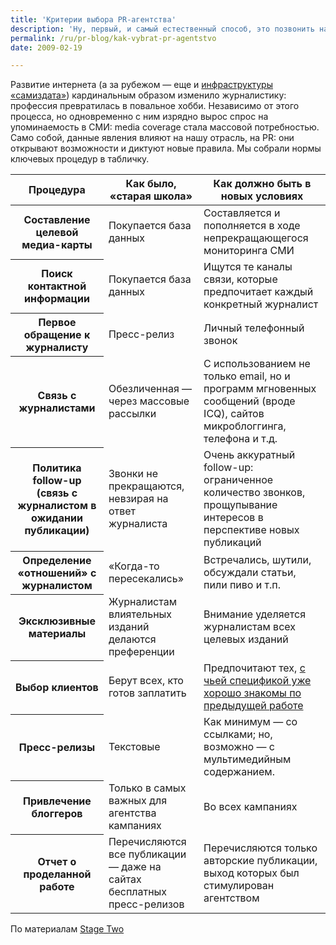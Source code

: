 ```yaml
---
title: 'Критерии выбора PR-агентства'
description: 'Ну, первый, и самый естественный способ, это позвонить нам — 258-20-45. А если время терпит, можно сравнить такие критерии, как цены, личности, портфолио, почитать эту заметку, подумать.'
permalink: /ru/pr-blog/kak-vybrat-pr-agentstvo
date: 2009-02-19

---
```

<p>Развитие интернета (а за рубежом — еще и <a href="https://www.alexa.com/browse/general?mode=general&amp;Path=Top/Business/Publishing_and_Printing/Publishing/Self-Publishing/On_Demand" target="_blank" rel="noopener noreferrer">инфраструктуры «самиздата»</a>) кардинальным образом изменило журналистику: профессия превратилась в повальное хобби. Независимо от этого процесса, но одновременно с ним изрядно вырос спрос на упоминаемость в СМИ: media coverage стала массовой потребностью. Само собой, данные явления влияют на нашу отрасль, на PR: они открывают возможности и диктуют новые правила. Мы собрали нормы ключевых процедур в табличку.</p>
<table cellspacing="0">

<thead>

<tr>

<th>Процедура</th>

<th>Как было, «старая школа»</th>

<th>Как должно быть в новых условиях</th>

</tr>

</thead>

<tbody>

<tr>

<th>Составление целевой медиа-карты</th>

<td>Покупается база данных</td>

<td>Составляется и пополняется в ходе непрекращающегося   мониторинга СМИ</td>

</tr>

<tr class="odd">

<th>Поиск контактной информации</th>

<td>Покупается база данных</td>

<td>Ищутся те каналы связи, которые предпочитает каждый конкретный   журналист</td>

</tr>

<tr>

<th>Первое обращение к журналисту</th>

<td>Пресс-релиз</td>

<td>Личный телефонный звонок</td>

</tr>

<tr class="odd">

<th>Связь с журналистами</th>

<td>Обезличенная — через массовые рассылки</td>

<td>С использованием не только email, но и программ мгновенных сообщений   (вроде ICQ), сайтов   микроблоггинга, телефона и т.д.</td>

</tr>

<tr>

<th>Политика follow-up (связь с журналистом в   ожидании публикации)</th>

<td>Звонки не прекращаются, невзирая на ответ журналиста</td>

<td>Очень аккуратный follow-up:   ограниченное количество звонков, прощупывание интересов в перспективе новых   публикаций</td>

</tr>

<tr class="odd">

<th>Определение «отношений» с журналистом</th>

<td>«Когда-то пересекались»</td>

<td>Встречались, шутили, обсуждали статьи, пили пиво и т.п.</td>

</tr>

<tr>

<th>Эксклюзивные материалы</th>

<td>Журналистам влиятельных изданий делаются преференции</td>

<td>Внимание уделяется журналистам всех целевых изданий</td>

</tr>

<tr class="odd">

<th>Выбор клиентов</th>

<td>Берут всех, кто готов заплатить</td>

<td>Предпочитают тех, <a href="/ru/projects">с чьей спецификой уже хорошо знакомы по предыдущей работе</a></td>

</tr>

<tr>

<th>Пресс-релизы</th>

<td>Текстовые</td>

<td>Как минимум — со ссылками; но, возможно — с мультимедийным   содержанием.</td>

</tr>

<tr class="odd">

<th>Привлечение блоггеров</th>

<td>Только в самых важных для агентства кампаниях</td>

<td>Во всех кампаниях</td>

</tr>

<tr>

<th>Отчет о проделанной работе</th>

<td>Перечисляются все публикации — даже на сайтах бесплатных   пресс-релизов</td>

<td>Перечисляются только авторские публикации, выход которых   был стимулирован агентством</td>

</tr>

</tbody>

</table>
<p>По материалам <a href="https://www.stagetwoconsulting.com/wordpress/how-to-pick-a-pr-firm-234/" target="_blank" rel="noopener noreferrer">Stage Two</a></p>

